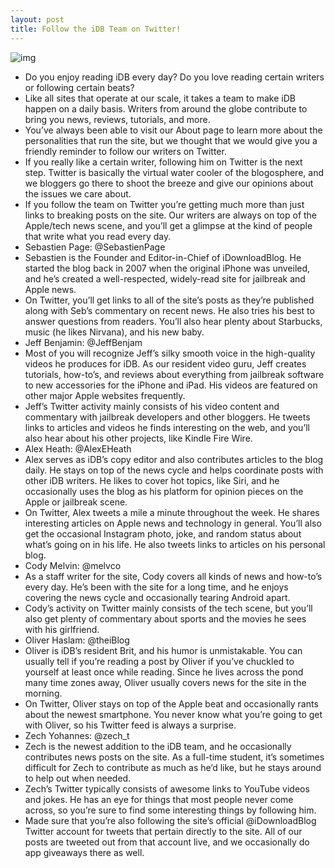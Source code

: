 ```yaml
---
layout: post
title: Follow the iDB Team on Twitter!
---
```

![img](http://media.idownloadblog.com/wp-content/uploads/2011/12/twitter_icon.png)
* Do you enjoy reading iDB every day? Do you love reading certain writers or following certain beats?
* Like all sites that operate at our scale, it takes a team to make iDB happen on a daily basis. Writers from around the globe contribute to bring you news, reviews, tutorials, and more.
* You’ve always been able to visit our About page to learn more about the personalities that run the site, but we thought that we would give you a friendly reminder to follow our writers on Twitter.
* If you really like a certain writer, following him on Twitter is the next step. Twitter is basically the virtual water cooler of the blogosphere, and we bloggers go there to shoot the breeze and give our opinions about the issues we care about.
* If you follow the team on Twitter you’re getting much more than just links to breaking posts on the site. Our writers are always on top of the Apple/tech news scene, and you’ll get a glimpse at the kind of people that write what you read every day.
* Sebastien Page: @SebastienPage
* Sebastien is the Founder and Editor-in-Chief of iDownloadBlog. He started the blog back in 2007 when the original iPhone was unveiled, and he’s created a well-respected, widely-read site for jailbreak and Apple news.
* On Twitter, you’ll get links to all of the site’s posts as they’re published along with Seb’s commentary on recent news. He also tries his best to answer questions from readers. You’ll also hear plenty about Starbucks, music (he likes Nirvana), and his new baby.
* Jeff Benjamin: @JeffBenjam
* Most of you will recognize Jeff’s silky smooth voice in the high-quality videos he produces for iDB. As our resident video guru, Jeff creates tutorials, how-to’s, and reviews about everything from jailbreak software to new accessories for the iPhone and iPad. His videos are featured on other major Apple websites frequently.
* Jeff’s Twitter activity mainly consists of his video content and commentary with jailbreak developers and other bloggers. He tweets links to articles and videos he finds interesting on the web, and you’ll also hear about his other projects, like Kindle Fire Wire.
* Alex Heath: @AlexEHeath
* Alex serves as iDB’s copy editor and also contributes articles to the blog daily. He stays on top of the news cycle and helps coordinate posts with other iDB writers. He likes to cover hot topics, like Siri, and he occasionally uses the blog as his platform for opinion pieces on the Apple or jailbreak scene.
* On Twitter, Alex tweets a mile a minute throughout the week. He shares interesting articles on Apple news and technology in general. You’ll also get the occasional Instagram photo, joke, and random status about what’s going on in his life. He also tweets links to articles on his personal blog.
* Cody Melvin: @melvco
* As a staff writer for the site, Cody covers all kinds of news and how-to’s every day. He’s been with the site for a long time, and he enjoys covering the news cycle and occasionally tearing Android apart.
* Cody’s activity on Twitter mainly consists of the tech scene, but you’ll also get plenty of commentary about sports and the movies he sees with his girlfriend.
* Oliver Haslam: @theiBlog
* Oliver is iDB’s resident Brit, and his humor is unmistakable. You can usually tell if you’re reading a post by Oliver if you’ve chuckled to yourself at least once while reading. Since he lives across the pond many time zones away, Oliver usually covers news for the site in the morning.
* On Twitter, Oliver stays on top of the Apple beat and occasionally rants about the newest smartphone. You never know what you’re going to get with Oliver, so his Twitter feed is always a surprise.
* Zech Yohannes: @zech_t
* Zech is the newest addition to the iDB team, and he occasionally contributes news posts on the site. As a full-time student, it’s sometimes difficult for Zech to contribute as much as he’d like, but he stays around to help out when needed.
* Zech’s Twitter typically consists of awesome links to YouTube videos and jokes. He has an eye for things that most people never come across, so you’re sure to find some interesting things by following him.
* Made sure that you’re also following the site’s official @iDownloadBlog Twitter account for tweets that pertain directly to the site. All of our posts are tweeted out from that account live, and we occasionally do app giveaways there as well.

